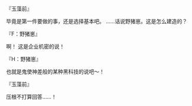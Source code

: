 『玉藻前』

毕竟是第一件要做的事，还是选择基本吧。
……话说野猪崽。这是怎么建造的？

『F：野猪崽』

啊！
这是企业机密的说！

『H：野猪崽』

也就是鬼使神差般的某种黑科技的说吧～！

『玉藻前』

压根不打算回答……！

